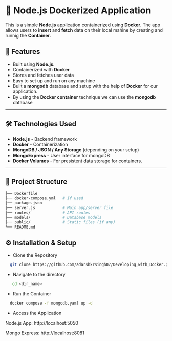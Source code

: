 # 🐳 Node.js Dockerized Application

This is a simple **Node.js** application containerized using **Docker**. The app allows users to **insert** and **fetch** data on their local mahine by creating and runnig the **Container**.

## 🚀 Features

- Built using **Node.js**.
- Containerized with **Docker**
- Stores and fetches user data
- Easy to set up and run on any machine
- Built a **mongodb** database and setup with the help of **Docker** for our application.
- By using the **Docker container** technique we can use the **mongodb** database

---

## 🛠️ Technologies Used

- **Node.js** - Backend framework
- **Docker** - Containerization
- **MongoDB / JSON / Any Storage** (depending on your setup)
- **MongoExpress** - User interface for mongoDB
- **Docker Volumes** - For presistent data storage for containers.

---

## 📂 Project Structure

```bash
├── Dockerfile
├── docker-compose.yml   # If used
├── package.json
├── server.js            # Main app/server file
├── routes/              # API routes
├── models/              # Database models
├── public/              # Static files (if any)
└── README.md
```
## ⚙️ Installation & Setup
- Clone the Repository
```bash
  git clone https://github.com/adarshkrsingh07/Developing_with_Docker.git
  ```
- Navigate to the directory
```bash
   cd <dir_name>
```
- Run the Container
```bash
  docker compose -f mongodb.yaml up -d
```
- Access the Application

Node.js App: http://localhost:5050

Mongo Express: http://localhost:8081

